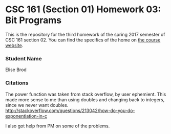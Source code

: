 # CSC 161 (Section 01) Homework 03: Bit Programs
This is the repository for the third homework of the spring 2017 semester of CSC 161 section 02.
You can find the specifics of the home on [the course website](http://www.cs.grinnell.edu/~osera/courses/s2017/csc161/homeworks/04-bit-programs).

### Student Name
Elise Brod

### Citations

The power function was taken from stack overflow, by user ephemient. This
made more sense to me than using doubles and changing back to integers,
since we never want
doubles. http://stackoverflow.com/questions/213042/how-do-you-do-exponentiation-in-c

I also got help from PM on some of the problems.
